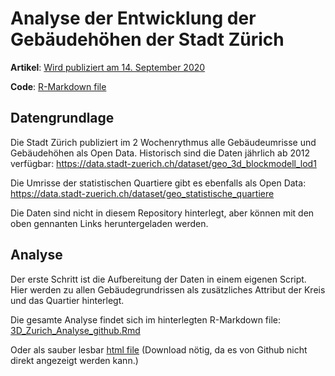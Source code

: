 # Analyse der Entwicklung der Gebäudehöhen der Stadt Zürich

**Artikel**: [Wird publiziert am 14. September 2020](https://www.tagesanzeiger.ch/)

**Code**: [R-Markdown file](3D_Zurich_Analyse_github.Rmd)


## Datengrundlage
Die Stadt Zürich publiziert im 2 Wochenrythmus alle Gebäudeumrisse und Gebäudehöhen als Open Data. Historisch sind die Daten jährlich ab 2012 verfügbar:
https://data.stadt-zuerich.ch/dataset/geo_3d_blockmodell_lod1

Die Umrisse der statistischen Quartiere gibt es ebenfalls als Open Data:
https://data.stadt-zuerich.ch/dataset/geo_statistische_quartiere

Die Daten sind nicht in diesem Repository hinterlegt, aber können mit den oben gennanten Links heruntergeladen werden.

## Analyse
Der erste Schritt ist die Aufbereitung der Daten in einem eigenen Script. Hier werden zu allen Gebäudegrundrissen als zusätzliches Attribut der Kreis und das Quartier hinterlegt.

Die gesamte Analyse findet sich im hinterlegten R-Markdown file: [3D_Zurich_Analyse_github.Rmd](3D_Zurich_Analyse_github.Rmd)

Oder als sauber lesbar [html file](3D_Zurich_Analyse_github.html) (Download nötig, da es von Github nicht direkt angezeigt werden kann.)
